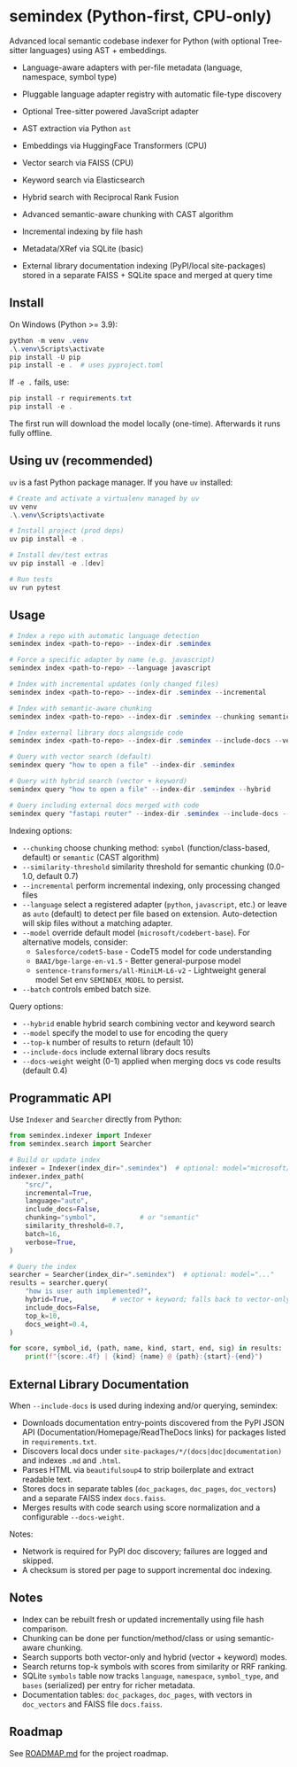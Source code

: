# semindex (Python-first, CPU-only)

Advanced local semantic codebase indexer for Python (with optional Tree-sitter
languages) using AST + embeddings.

- Language-aware adapters with per-file metadata (language, namespace, symbol type)

- Pluggable language adapter registry with automatic file-type discovery
- Optional Tree-sitter powered JavaScript adapter
- AST extraction via Python `ast`
- Embeddings via HuggingFace Transformers (CPU)
- Vector search via FAISS (CPU)
- Keyword search via Elasticsearch
- Hybrid search with Reciprocal Rank Fusion
- Advanced semantic-aware chunking with CAST algorithm
- Incremental indexing by file hash
- Metadata/XRef via SQLite (basic)
- External library documentation indexing (PyPI/local site-packages) stored in a separate FAISS + SQLite space and merged at query time

## Install

On Windows (Python >= 3.9):

```powershell
python -m venv .venv
.\.venv\Scripts\activate
pip install -U pip
pip install -e .  # uses pyproject.toml
```

If `-e .` fails, use:

```powershell
pip install -r requirements.txt
pip install -e .
```

The first run will download the model locally (one-time). Afterwards it runs fully offline.

## Using uv (recommended)

`uv` is a fast Python package manager. If you have `uv` installed:

```powershell
# Create and activate a virtualenv managed by uv
uv venv
.\.venv\Scripts\activate

# Install project (prod deps)
uv pip install -e .

# Install dev/test extras
uv pip install -e .[dev]

# Run tests
uv run pytest
```

## Usage

```powershell
# Index a repo with automatic language detection
semindex index <path-to-repo> --index-dir .semindex

# Force a specific adapter by name (e.g. javascript)
semindex index <path-to-repo> --language javascript

# Index with incremental updates (only changed files)
semindex index <path-to-repo> --index-dir .semindex --incremental

# Index with semantic-aware chunking
semindex index <path-to-repo> --index-dir .semindex --chunking semantic --similarity-threshold 0.7

# Index external library docs alongside code
semindex index <path-to-repo> --index-dir .semindex --include-docs --verbose

# Query with vector search (default)
semindex query "how to open a file" --index-dir .semindex

# Query with hybrid search (vector + keyword)
semindex query "how to open a file" --index-dir .semindex --hybrid

# Query including external docs merged with code
semindex query "fastapi router" --index-dir .semindex --include-docs --docs-weight 0.4
```

Indexing options:
- `--chunking` choose chunking method: `symbol` (function/class-based, default) or `semantic` (CAST algorithm)
- `--similarity-threshold` similarity threshold for semantic chunking (0.0-1.0, default 0.7)
- `--incremental` perform incremental indexing, only processing changed files
- `--language` select a registered adapter (`python`, `javascript`, etc.) or leave as `auto` (default) to detect per file based on extension. Auto-detection will skip files without a matching adapter.
- `--model` override default model (`microsoft/codebert-base`). For alternative models, consider:
  - `Salesforce/codet5-base` - CodeT5 model for code understanding
  - `BAAI/bge-large-en-v1.5` - Better general-purpose model
  - `sentence-transformers/all-MiniLM-L6-v2` - Lightweight general model
  Set env `SEMINDEX_MODEL` to persist.
- `--batch` controls embed batch size.

Query options:
- `--hybrid` enable hybrid search combining vector and keyword search
- `--model` specify the model to use for encoding the query
- `--top-k` number of results to return (default 10)
- `--include-docs` include external library docs results
- `--docs-weight` weight (0-1) applied when merging docs vs code results (default 0.4)

## Programmatic API

Use `Indexer` and `Searcher` directly from Python:

```python
from semindex.indexer import Indexer
from semindex.search import Searcher

# Build or update index
indexer = Indexer(index_dir=".semindex")  # optional: model="microsoft/codebert-base"
indexer.index_path(
    "src/",
    incremental=True,
    language="auto",
    include_docs=False,
    chunking="symbol",           # or "semantic"
    similarity_threshold=0.7,
    batch=16,
    verbose=True,
)

# Query the index
searcher = Searcher(index_dir=".semindex")  # optional: model="..."
results = searcher.query(
    "how is user auth implemented?",
    hybrid=True,          # vector + keyword; falls back to vector-only if keyword backend unavailable
    include_docs=False,
    top_k=10,
    docs_weight=0.4,
)

for score, symbol_id, (path, name, kind, start, end, sig) in results:
    print(f"{score:.4f} | {kind} {name} @ {path}:{start}-{end}")
```

## External Library Documentation

When `--include-docs` is used during indexing and/or querying, semindex:

- Downloads documentation entry-points discovered from the PyPI JSON API (Documentation/Homepage/ReadTheDocs links) for packages listed in `requirements.txt`.
- Discovers local docs under `site-packages/*/(docs|doc|documentation)` and indexes `.md` and `.html`.
- Parses HTML via `beautifulsoup4` to strip boilerplate and extract readable text.
- Stores docs in separate tables (`doc_packages`, `doc_pages`, `doc_vectors`) and a separate FAISS index `docs.faiss`.
- Merges results with code search using score normalization and a configurable `--docs-weight`.

Notes:
- Network is required for PyPI doc discovery; failures are logged and skipped.
- A checksum is stored per page to support incremental doc indexing.

## Notes

- Index can be rebuilt fresh or updated incrementally using file hash comparison.
- Chunking can be done per function/method/class or using semantic-aware chunking.
- Search supports both vector-only and hybrid (vector + keyword) modes.
- Search returns top-k symbols with scores from similarity or RRF ranking.
- SQLite `symbols` table now tracks `language`, `namespace`, `symbol_type`, and `bases` (serialized) per entry for richer metadata.
- Documentation tables: `doc_packages`, `doc_pages`, with vectors in `doc_vectors` and FAISS file `docs.faiss`.

## Roadmap

See [ROADMAP.md](ROADMAP.md) for the project roadmap.

